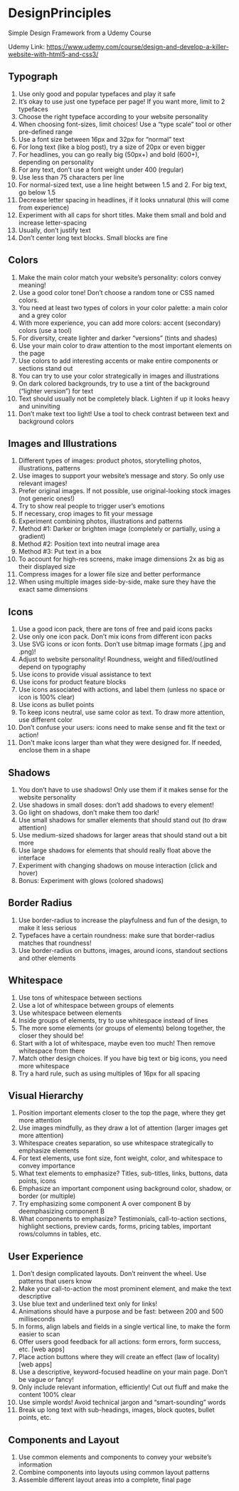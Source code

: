 # DesignPrinciples

Simple Design Framework from a Udemy Course

Udemy Link: https://www.udemy.com/course/design-and-develop-a-killer-website-with-html5-and-css3/

## Typograph

1. Use only good and popular typefaces and play it safe
2. It’s okay to use just one typeface per page! If you want more, limit to 2
   typefaces
3. Choose the right typeface according to your website personality
4. When choosing font-sizes, limit choices! Use a “type scale” tool or other
   pre-defined range
5. Use a font size between 16px and 32px for “normal” text
6. For long text (like a blog post), try a size of 20px or even bigger
7. For headlines, you can go really big (50px+) and bold (600+), depending
   on personality
8. For any text, don’t use a font weight under 400 (regular)
9. Use less than 75 characters per line
10. For normal-sized text, use a line height between 1.5 and 2. For big text, go
    below 1.5
11. Decrease letter spacing in headlines, if it looks unnatural (this will come
    from experience)
12. Experiment with all caps for short titles. Make them small and bold and
    increase letter-spacing
13. Usually, don’t justify text
14. Don’t center long text blocks. Small blocks are fine

## Colors

1. Make the main color match your website’s personality: colors convey
   meaning!
2. Use a good color tone! Don’t choose a random tone or CSS named colors.
3. You need at least two types of colors in your color palette: a main color
   and a grey color
4. With more experience, you can add more colors: accent (secondary)
   colors (use a tool)
5. For diversity, create lighter and darker “versions” (tints and shades)
6. Use your main color to draw attention to the most important elements on
   the page
7. Use colors to add interesting accents or make entire components or
   sections stand out
8. You can try to use your color strategically in images and illustrations
9. On dark colored backgrounds, try to use a tint of the background (“lighter
   version”) for text
10. Text should usually not be completely black. Lighten if up it looks heavy
    and uninviting
11. Don’t make text too light! Use a tool to check contrast between text and
    background colors

## Images and Illustrations

1. Different types of images: product photos, storytelling photos,
   illustrations, patterns
2. Use images to support your website’s message and story. So only use
   relevant images!
3. Prefer original images. If not possible, use original-looking stock images
   (not generic ones!)
4. Try to show real people to trigger user’s emotions
5. If necessary, crop images to fit your message
6. Experiment combining photos, illustrations and patterns
7. Method #1: Darker or brighten image (completely or partially, using a
   gradient)
8. Method #2: Position text into neutral image area
9. Method #3: Put text in a box
10. To account for high-res screens, make image dimensions 2x as big as
    their displayed size
11. Compress images for a lower file size and better performance
12. When using multiple images side-by-side, make sure they have the exact
    same dimensions

## Icons

1.  Use a good icon pack, there are tons of free and paid icons packs
2.  Use only one icon pack. Don’t mix icons from different icon packs
3.  Use SVG icons or icon fonts. Don’t use bitmap image formats (.jpg and
    .png)!
4.  Adjust to website personality! Roundness, weight and filled/outlined
    depend on typography
5.  Use icons to provide visual assistance to text
6.  Use icons for product feature blocks
7.  Use icons associated with actions, and label them (unless no space or
    icon is 100% clear)
8.  Use icons as bullet points
9.  To keep icons neutral, use same color as text. To draw more attention,
    use different color
10. Don’t confuse your users: icons need to make sense and fit the text or
    action!
11. Don't make icons larger than what they were designed for. If needed,
    enclose them in a shape

## Shadows

1.  You don’t have to use shadows! Only use them if it makes sense for the
    website personality
2.  Use shadows in small doses: don’t add shadows to every element!
3.  Go light on shadows, don’t make them too dark!
4.  Use small shadows for smaller elements that should stand out (to draw
    attention)
5.  Use medium-sized shadows for larger areas that should stand out a bit
    more
6.  Use large shadows for elements that should really float above the
    interface
7.  Experiment with changing shadows on mouse interaction (click and hover)
8.  Bonus: Experiment with glows (colored shadows)

## Border Radius

1.  Use border-radius to increase the playfulness and fun of the design, to
    make it less serious
2.  Typefaces have a certain roundness: make sure that border-radius
    matches that roundness!
3.  Use border-radius on buttons, images, around icons, standout sections
    and other elements

## Whitespace

1.  Use tons of whitespace between sections
2.  Use a lot of whitespace between groups of elements
3.  Use whitespace between elements
4.  Inside groups of elements, try to use whitespace instead of lines
5.  The more some elements (or groups of elements) belong together, the
    closer they should be!
6.  Start with a lot of whitespace, maybe even too much! Then remove
    whitespace from there
7.  Match other design choices. If you have big text or big icons, you need
    more whitespace
8.  Try a hard rule, such as using multiples of 16px for all spacing

## Visual Hierarchy

1.  Position important elements closer to the top the page, where they get
    more attention
2.  Use images mindfully, as they draw a lot of attention (larger images get
    more attention)
3.  Whitespace creates separation, so use whitespace strategically to
    emphasize elements
4.  For text elements, use font size, font weight, color, and whitespace to
    convey importance
5.  What text elements to emphasize? Titles, sub-titles, links, buttons, data
    points, icons
6.  Emphasize an important component using background color, shadow, or
    border (or multiple)
7.  Try emphasizing some component A over component B by deemphasizing component B
8.  What components to emphasize? Testimonials, call-to-action sections,
    highlight sections, preview cards, forms, pricing tables, important
    rows/columns in tables, etc.

## User Experience

1.  Don’t design complicated layouts. Don’t reinvent the wheel. Use patterns
    that users know
2.  Make your call-to-action the most prominent element, and make the text
    descriptive
3.  Use blue text and underlined text only for links!
4.  Animations should have a purpose and be fast: between 200 and 500
    milliseconds
5.  In forms, align labels and fields in a single vertical line, to make the form
    easier to scan
6.  Offer users good feedback for all actions: form errors, form success, etc.
    [web apps]
7.  Place action buttons where they will create an effect (law of locality) [web
    apps]
8.  Use a descriptive, keyword-focused headline on your main page. Don’t be
    vague or fancy!
9.  Only include relevant information, efficiently! Cut out fluff and make the
    content 100% clear
10. Use simple words! Avoid technical jargon and “smart-sounding” words
11. Break up long text with sub-headings, images, block quotes, bullet points,
    etc.

## Components and Layout

1.  Use common elements and components to convey your website’s
    information
2.  Combine components into layouts using common layout patterns
3.  Assemble different layout areas into a complete, final page

